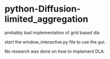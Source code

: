 # python-Diffusion-limited_aggregation
probably bad implementation of grid based dla

start the window_interactive.py file to use the gui.

No research was done on how to implement DLA.